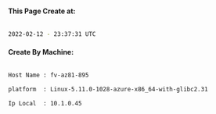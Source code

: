 
   
#### This Page Create at:

```bash

2022-02-12 - 23:37:31 UTC

```

#### Create By Machine:

```bash

Host Name : fv-az81-895

platform  : Linux-5.11.0-1028-azure-x86_64-with-glibc2.31

Ip Local  : 10.1.0.45

```

